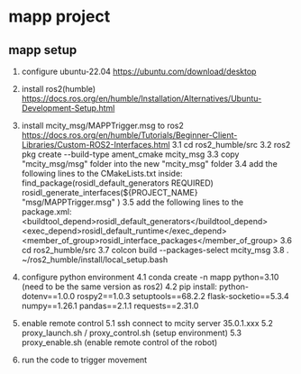 # mapp project
## mapp setup
1. configure ubuntu-22.04 
https://ubuntu.com/download/desktop

2. install ros2(humble) 
https://docs.ros.org/en/humble/Installation/Alternatives/Ubuntu-Development-Setup.html

3. install mcity_msg/MAPPTrigger.msg to ros2
https://docs.ros.org/en/humble/Tutorials/Beginner-Client-Libraries/Custom-ROS2-Interfaces.html
3.1 cd ros2_humble/src
3.2 ros2 pkg create --build-type ament_cmake mcity_msg
3.3 copy "mcity_msg/msg" folder into the new "mcity_msg" folder
3.4 add the following lines to the CMakeLists.txt inside:
find_package(rosidl_default_generators REQUIRED)
rosidl_generate_interfaces(${PROJECT_NAME}
  "msg/MAPPTrigger.msg"
)
3.5 add the following lines to the package.xml:
<buildtool_depend>rosidl_default_generators</buildtool_depend>
<exec_depend>rosidl_default_runtime</exec_depend>
<member_of_group>rosidl_interface_packages</member_of_group>
3.6 cd ros2_humble/src
3.7 colcon build --packages-select mcity_msg
3.8 . ~/ros2_humble/install/local_setup.bash

4. configure python environment
4.1 conda create -n mapp python=3.10 (need to be the same version as ros2)
4.2 pip install:
python-dotenv==1.0.0
rospy2==1.0.3
setuptools==68.2.2
flask-socketio==5.3.4
numpy==1.26.1
pandas==2.1.1
requests==2.31.0

5. enable remote control
5.1 ssh connect to mcity server 35.0.1.xxx
5.2 proxy_launch.sh / proxy_control.sh (setup environment)
5.3 proxy_enable.sh (enable remote control of the robot)

6. run the code to trigger movement
